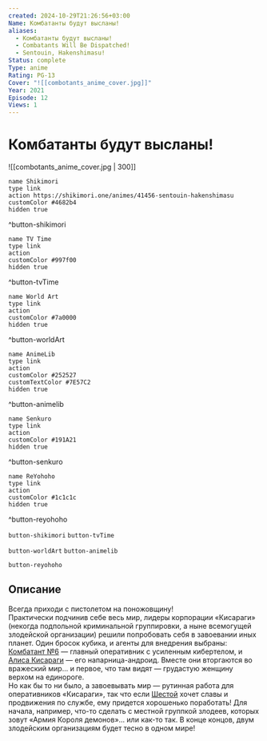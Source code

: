 ```yaml
---
created: 2024-10-29T21:26:56+03:00
Name: Комбатанты будут высланы!
aliases:
  - Комбатанты будут высланы!
  - Combatants Will Be Dispatched!
  - Sentouin, Hakenshimasu!
Status: complete
Type: anime
Rating: PG-13
Cover: "![[combotants_anime_cover.jpg]]"
Year: 2021
Episode: 12
Views: 1
---
```


# Комбатанты будут высланы!

![[combotants_anime_cover.jpg | 300]]

```button
name Shikimori
type link
action https://shikimori.one/animes/41456-sentouin-hakenshimasu
customColor #4682b4
hidden true
```
^button-shikimori

```button
name TV Time
type link
action 
customColor #997f00
hidden true
```
^button-tvTime

```button
name World Art
type link
action 
customColor #7a0000
hidden true
```
^button-worldArt

```button
name AnimeLib
type link
action 
customColor #252527
customTextColor #7E57C2
hidden true
```
^button-animelib

```button
name Senkuro
type link
action 
customColor #191A21
hidden true
```
^button-senkuro

```button
name ReYohoho
type link
action 
customColor #1c1c1c
hidden true
```
^button-reyohoho



`button-shikimori` `button-tvTime`

`button-worldArt` `button-animelib`

`button-reyohoho`

## Описание

Всегда приходи с пистолетом на поножовщину!  
Практически подчинив себе весь мир, лидеры корпорации «Кисараги» (некогда подпольной криминальной группировки, а ныне всемогущей злодейской организации) решили попробовать себя в завоевании иных планет. Один бросок кубика, и агенты для внедрения выбраны: [Комбатант №6](https://shikimori.one/characters/184856-sentouin-roku-gou) — главный оперативник с усиленным кибертелом, и [Алиса Кисараги](https://shikimori.one/characters/180616-alice-kisaragi) — его напарница-андроид. Вместе они вторгаются во вражеский мир... и первое, что там видят — грудастую женщину верхом на единороге.  
Но как бы то ни было, а завоевывать мир — рутинная работа для оперативников «Кисараги», так что если [Шестой](https://shikimori.one/characters/184856-sentouin-roku-gou) хочет славы и продвижения по службе, ему придется хорошенько поработать! Для начала, например, что-то сделать с местной группкой злодеев, которых зовут «Армия Короля демонов»... или как-то так. В конце концов, двум злодейским организациям будет тесно в одном мире!
